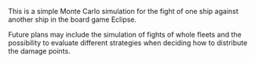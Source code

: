 This is a simple Monte Carlo simulation for the fight of one ship against
another ship in the board game Eclipse.

Future plans may include the simulation of fights of whole fleets and the
possibility to evaluate different strategies when deciding how to distribute
the damage points.
